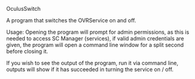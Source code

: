 OculusSwitch

A program that switches the OVRService on and off.

Usage:
Opening the program will prompt for admin permissions, as this is needed to access SC Manager (services), if valid admin credentials are given,
the program will open a command line window for a split second before closing it.

If you wish to see the output of the program, run it via command line, outputs will show if it has succeeded in turning the service on / off.
